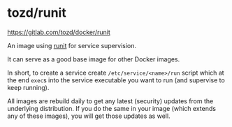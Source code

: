 # tozd/runit

<https://gitlab.com/tozd/docker/runit>

An image using [runit](http://smarden.org/runit/) for service supervision.

It can serve as a good base image for other Docker images.

In short, to create a service create `/etc/service/<name>/run` script which at the end
`exec`s into the service executable you want to run (and supervise to keep running).

All images are rebuild daily to get any latest (security) updates from
the underlying distribution.
If you do the same in your image (which extends any of these images), you will
get those updates as well.